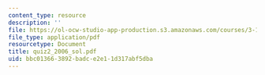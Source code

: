 ```yaml
---
content_type: resource
description: ''
file: https://ol-ocw-studio-app-production.s3.amazonaws.com/courses/3-15-electrical-optical-magnetic-materials-and-devices-fall-2006/bbc013663892badce2e11d317abf5dba_quiz2_2006_sol.pdf
file_type: application/pdf
resourcetype: Document
title: quiz2_2006_sol.pdf
uid: bbc01366-3892-badc-e2e1-1d317abf5dba
---
```

